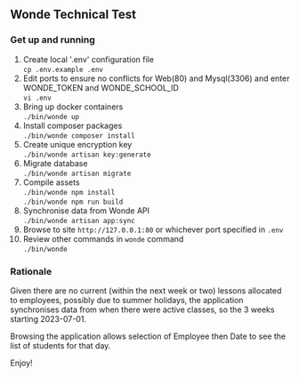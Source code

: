 ## Wonde Technical Test

### Get up and running
1. Create local '.env' configuration file  
   `cp .env.example .env`
2. Edit ports to ensure no conflicts for Web(80) and Mysql(3306) and enter WONDE_TOKEN and WONDE_SCHOOL_ID  
   `vi .env`
3. Bring up docker containers  
   `./bin/wonde up`
4. Install composer packages  
   `./bin/wonde composer install`
5. Create unique encryption key  
   `./bin/wonde artisan key:generate` 
6. Migrate database  
   `./bin/wonde artisan migrate`
7. Compile assets   
   `./bin/wonde npm install`  
   `./bin/wonde npm run build`
8. Synchronise data from Wonde API  
   `./bin/wonde artisan app:sync`
9. Browse to site
   `http://127.0.0.1:80` or whichever port specified in `.env`
10. Review other commands in `wonde` command  
   `./bin/wonde`

### Rationale
Given there are no current (within the next week or two) lessons allocated to employees, possibly due to summer holidays,
the application synchronises data from when there were active classes, so the 3 weeks starting 2023-07-01.

Browsing the application allows selection of Employee then Date to see the list of students for that day.

Enjoy!
